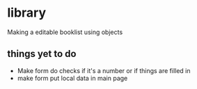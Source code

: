 # library
Making a editable booklist using objects


## things yet to do
- Make form do checks if it's a number or if things are filled in
- make form put local data in main page
